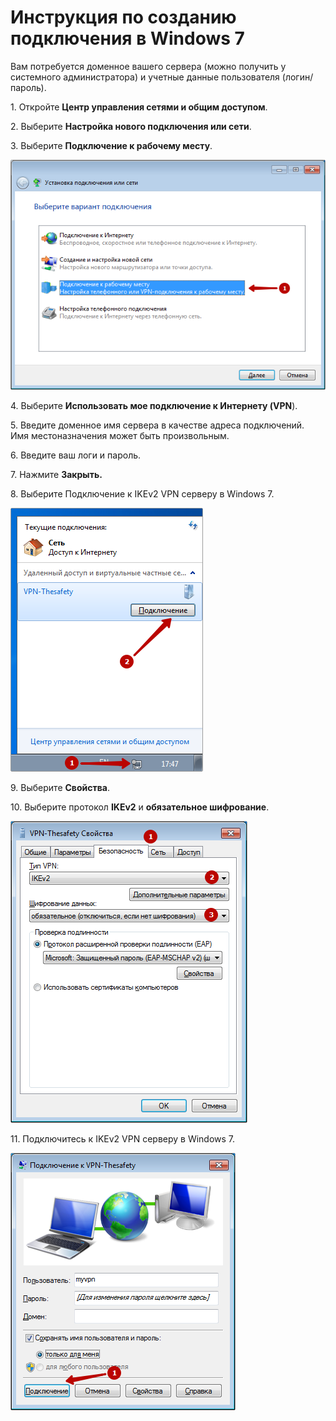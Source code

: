 # Инструкция по созданию подключения в Windows 7

Вам потребуется доменное вашего сервера (можно получить у системного администратора) и учетные данные пользователя (логин/пароль).

1\. Откройте **Центр управления сетями и общим доступом**. &#x20;

2\. Выберите **Настройка нового подключения или сети**. &#x20;

3\. Выберите **Подключение к рабочему месту**. &#x20;

![](../../../../../_images/windows7-ikev2vpn-ru-3.png)

4\. Выберите **Использовать мое подключение к Интернету (VPN**). &#x20;

5\. Введите доменное имя сервера в качестве адреса подключений.\
Имя местоназначения может быть произвольным.

6\. Введите ваш логи и пароль.

7\. Нажмите **Закрыть.** &#x20;

8\. Выберите Подключение к IKEv2 VPN серверу в Windows 7. &#x20;

![](../../../../../_images/windows7-ikev2vpn-ru-8.png)

9\. Выберите **Свойства**. &#x20;

10\. Выберите протокол **IKEv2** и **обязательное шифрование**. &#x20;

![](../../../../attachments/17072171/17072215.png)

11\. Подключитесь к IKEv2 VPN серверу в Windows 7. &#x20;

![](../../../../attachments/17072171/17072216.png)
